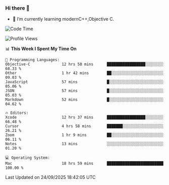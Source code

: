 ### Hi there 👋
- 🌱 I’m currently learning modernC++,Objective C.
<!--
**Asukaki7/Asukaki7** is a ✨ _special_ ✨ repository because its `README.md` (this file) appears on your GitHub profile.

Here are some ideas to get you started:

- 🔭 I’m currently working on ...
- 🌱 I’m currently learning ...
- 👯 I’m looking to collaborate on ...
- 🤔 I’m looking for help with ...
- 💬 Ask me about ...
- 📫 How to reach me: ...
- 😄 Pronouns: ...
- ⚡ Fun fact: ...
-->
<!--START_SECTION:waka-->
![Code Time](http://img.shields.io/badge/Code%20Time-780%20hrs%2037%20mins-blue)

![Profile Views](http://img.shields.io/badge/Profile%20Views-0-blue)

📊 **This Week I Spent My Time On** 

```text
💬 Programming Languages: 
Objective-C              12 hrs 58 mins      █████████████████░░░░░░░░   68.33 % 
Other                    1 hr 42 mins        ██░░░░░░░░░░░░░░░░░░░░░░░   09.03 % 
JavaScript               57 mins             █░░░░░░░░░░░░░░░░░░░░░░░░   05.06 % 
JSON                     57 mins             █░░░░░░░░░░░░░░░░░░░░░░░░   05.03 % 
Markdown                 52 mins             █░░░░░░░░░░░░░░░░░░░░░░░░   04.62 % 

🔥 Editors: 
Xcode                    12 hrs 37 mins      █████████████████░░░░░░░░   66.48 % 
Cursor                   4 hrs 58 mins       ███████░░░░░░░░░░░░░░░░░░   26.21 % 
Zoom                     1 hr 9 mins         ██░░░░░░░░░░░░░░░░░░░░░░░   06.11 % 
Notes                    13 mins             ░░░░░░░░░░░░░░░░░░░░░░░░░   01.20 % 

💻 Operating System: 
Mac                      18 hrs 59 mins      █████████████████████████   100.00 % 
```


 Last Updated on 24/09/2025 18:42:05 UTC
<!--END_SECTION:waka-->
